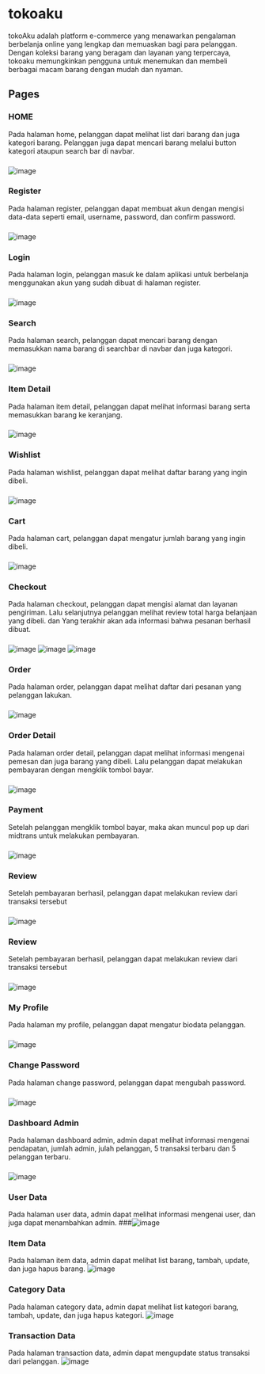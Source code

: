 # tokoaku
tokoAku adalah platform e-commerce yang menawarkan pengalaman berbelanja online yang lengkap dan memuaskan bagi para pelanggan. Dengan koleksi barang yang beragam dan layanan yang terpercaya, tokoaku memungkinkan pengguna untuk menemukan dan membeli berbagai macam barang dengan mudah dan nyaman.

## Pages
### HOME
Pada halaman home, pelanggan dapat melihat list dari barang dan juga kategori barang. Pelanggan juga dapat mencari barang melalui button kategori ataupun search bar di navbar.
###
![image](https://github.com/raihanputro/tokoaku/assets/87045526/9865b150-234c-40cc-a0e0-5b733e76543f)
### Register
Pada halaman register, pelanggan dapat membuat akun dengan mengisi data-data seperti email, username, password, dan confirm password.
###
![image](https://github.com/raihanputro/tokoaku/assets/87045526/7a35540b-67b3-4418-bd53-ac8148a420b1)
### Login
Pada halaman login, pelanggan masuk ke dalam aplikasi untuk berbelanja menggunakan akun yang sudah dibuat di halaman register.
###
![image](https://github.com/raihanputro/tokoaku/assets/87045526/2906457c-4b29-41b1-a044-82e244dd4827)
### Search
Pada halaman search, pelanggan dapat mencari barang dengan memasukkan nama barang di searchbar di navbar dan juga kategori.
###
![image](https://github.com/raihanputro/tokoaku/assets/87045526/b89b7567-055c-438a-93f3-13d1c84c2c99)
### Item Detail
Pada halaman item detail, pelanggan dapat melihat informasi barang serta memasukkan barang ke keranjang.
###
![image](https://github.com/raihanputro/tokoaku/assets/87045526/8d484471-6777-497f-88fb-7baf97a57f73)
### Wishlist
Pada halaman wishlist, pelanggan dapat melihat daftar barang yang ingin dibeli.
###
![image](https://github.com/raihanputro/tokoaku/assets/87045526/09bd3c65-d8e6-4bf3-b18c-50dd6ce1010b)

### Cart
Pada halaman cart, pelanggan dapat mengatur jumlah barang yang ingin dibeli.
###
![image](https://github.com/raihanputro/tokoaku/assets/87045526/b16aeeb8-65b1-4cc3-be32-ee798ecfb755)
### Checkout
Pada halaman checkout, pelanggan dapat mengisi alamat dan layanan pengiriman. Lalu selanjutnya pelanggan melihat review total harga belanjaan yang dibeli. dan Yang terakhir akan ada informasi bahwa pesanan berhasil dibuat.
###
![image](https://github.com/raihanputro/tokoaku/assets/87045526/b16aeeb8-65b1-4cc3-be32-ee798ecfb755)
![image](https://github.com/raihanputro/tokoaku/assets/87045526/404be507-5816-420a-bc66-364031b7254d)
![image](https://github.com/raihanputro/tokoaku/assets/87045526/b6abf7de-a8d9-49e3-af7d-f873dff16787)
### Order
Pada halaman order, pelanggan dapat melihat daftar dari pesanan yang pelanggan lakukan.
###
![image](https://github.com/raihanputro/tokoaku/assets/87045526/f5290dd0-5f6e-46f4-8c2f-1e21a4bd6b9a)
### Order Detail
Pada halaman order detail, pelanggan dapat melihat informasi mengenai pemesan dan juga barang yang dibeli. Lalu pelanggan dapat melakukan pembayaran dengan mengklik tombol bayar.
###
![image](https://github.com/raihanputro/tokoaku/assets/87045526/506fc906-1739-435b-bcc8-51f167338942)
### Payment
Setelah pelanggan mengklik tombol bayar, maka akan muncul pop up dari midtrans untuk melakukan pembayaran.
###
![image](https://github.com/raihanputro/tokoaku/assets/87045526/c020239b-a73d-49f2-85e7-8ad46ba076ef)
### Review
Setelah pembayaran berhasil, pelanggan dapat melakukan review dari transaksi tersebut
###
![image](https://github.com/raihanputro/tokoaku/assets/87045526/0039e0b4-b688-433f-a786-b2aaa3c0d244)
### Review
Setelah pembayaran berhasil, pelanggan dapat melakukan review dari transaksi tersebut
###
![image](https://github.com/raihanputro/tokoaku/assets/87045526/0039e0b4-b688-433f-a786-b2aaa3c0d244)
### My Profile
Pada halaman my profile, pelanggan dapat mengatur biodata pelanggan.
###
![image](https://github.com/raihanputro/tokoaku/assets/87045526/43cd1c12-cd93-479a-b384-f156a82c5e02)
### Change Password
Pada halaman change password, pelanggan dapat mengubah password.
###
![image](https://github.com/raihanputro/tokoaku/assets/87045526/59b83b4f-b2c3-420d-9c96-1bf2b6c14e36)
### Dashboard Admin
Pada halaman dashboard admin, admin dapat melihat informasi mengenai pendapatan, jumlah admin, julah pelanggan, 5 transaksi terbaru dan 5 pelanggan terbaru.
###
![image](https://github.com/raihanputro/tokoaku/assets/87045526/99e6c0ca-7fae-4297-b99e-aab5c478cf1a)
### User Data
Pada halaman user data, admin dapat melihat informasi mengenai user, dan juga dapat menambahkan admin.
###![image](https://github.com/raihanputro/tokoaku/assets/87045526/d7003705-6336-46de-847c-2908b0669501)
### Item Data
Pada halaman item data, admin dapat melihat list barang, tambah, update, dan juga hapus barang.
![image](https://github.com/raihanputro/tokoaku/assets/87045526/12aed1f1-a63d-4510-8b04-14c591d02dd8)
### Category Data
Pada halaman category data, admin dapat melihat list kategori barang, tambah, update, dan juga hapus kategori.
![image](https://github.com/raihanputro/tokoaku/assets/87045526/0fbe72bd-7041-4c40-a286-4435a9b87464)

### Transaction Data
Pada halaman transaction data, admin dapat mengupdate status transaksi dari pelanggan.
![image](https://github.com/raihanputro/tokoaku/assets/87045526/7dee5f5a-bb50-4cef-bfec-e470c09dd329)













  





